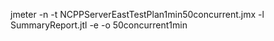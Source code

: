 jmeter -n -t NCPPServerEastTestPlan1min50concurrent.jmx -l SummaryReport.jtl -e -o 50concurrent1min 
